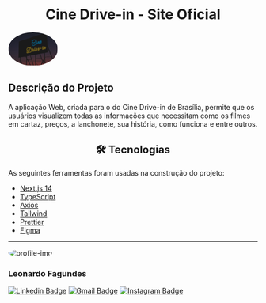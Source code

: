 <h1 align="center">Cine Drive-in - Site Oficial</h1>

<img style="border-radius: 50%;" src="/public/svg/bg-cinedrivein.svg" width="100px;" alt="cinedrivein-img"/>

## Descrição do Projeto

<p>A aplicação Web, criada para o do Cine Drive-in de Brasília, permite que os usuários visualizem todas as informações que necessitam como os filmes em cartaz, preços, a lanchonete, sua história, como funciona e entre outros. </p>

<h2 align="center" id="tecnologias">🛠 Tecnologias</h2>

As seguintes ferramentas foram usadas na construção do projeto:

- [Next.js 14](https://nextjs.org/)
- [TypeScript](https://www.typescriptlang.org/)
- [Axios](https://axios-http.com/)
- [Tailwind](https://tailwindcss.com/)
- [Prettier](https://prettier.io/)
- [Figma](https://www.figma.com/)

---

 <img style="border-radius: 50%;" src="https://github.com/leoFagundes.png" width="100px;" alt="profile-img"/>
 <h3><b>Leonardo Fagundes</b></h3>

[![Linkedin Badge](https://img.shields.io/badge/-Leonardo%20Fagundes-blue?style=flat-square&logo=Linkedin&logoColor=white&link=https://www.linkedin.com/in/leonardo-fagundes-5a348a248/)](https://www.linkedin.com/in/leonardo-fagundes-5a348a248/)
[![Gmail Badge](https://img.shields.io/badge/-leofagundes2015@gmail.com-c14438?style=flat-square&logo=Gmail&logoColor=white&link=mailto:leofagundes2015@gmail.com)](mailto:leofagundes2015@gmail.com)
[![Instagram Badge](https://img.shields.io/badge/-@leo.fagundes.50-E4405F?style=flat-square&labelColor=E4405F&logo=instagram&logoColor=white&link=https://www.instagram.com/leo.fagundes.50/)](https://www.instagram.com/leo.fagundes.50/)

<!-- - licença (https://blog.rocketseat.com.br/como-fazer-um-bom-readme) -->
